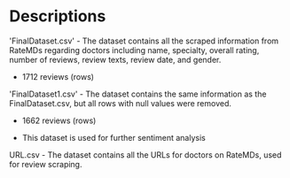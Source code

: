 # Descriptions

'FinalDataset.csv' - The dataset contains all the scraped information from RateMDs regarding doctors including name, specialty, overall rating, number of reviews, review texts, review date, and gender.

* 1712 reviews (rows)

'FinalDataset1.csv' - The dataset contains the same information as the FinalDataset.csv, but all rows with null values were removed.

*	1662 reviews (rows)
  
*	This dataset is used for further sentiment analysis

URL.csv - The dataset contains all the URLs for doctors on RateMDs, used for review scraping.

